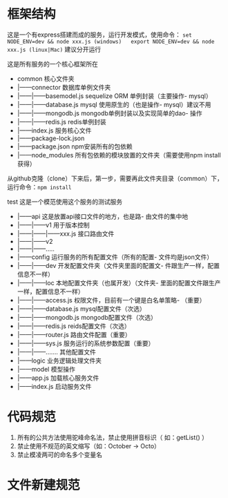 # 框架结构

这是一个有express搭建而成的服务，运行开发模式，使用命令：
` set NODE_ENV=dev && node xxx.js (windows)   export NODE_ENV=dev && node xxx.js (linux|Mac) ` 建议分开运行

这是所有服务的一个核心框架所在
- common                      核心文件夹
- |——connector                数据库单例文件夹
- |——|——basemodel.js           sequelize ORM 单例封装（主要操作- mysql）
- |——|——database.js            mysql 使用原生的（也是操作- mysql）建议不用
- |——|——mongodb.js             mongodb单例封装以及实现简单的dao- 操作
- |——|——redis.js               redis单例封装
- |——index.js                 服务核心文件
- |——package-lock.json
- |——package.json             npm安装所有的包依赖
- |——node_modules             所有包依赖的模块放置的文件夹（需要使用npm install 获得）

从github克隆（clone）下来后，第一步，需要再此文件夹目录（common）下，运行命令：` npm install `

test                        这是一个模范使用这个服务的测试服务
- |——api                      这是放置api接口文件的地方，也是路- 由文件的集中地
- |——|——v1                     用于版本控制
- |——|——|——xxx.js               接口路由文件
- |——|——v2
- |——|——.....
- |——config                   运行服务的所有配置文件（所有的配置- 文件均是json文件）
- |——|——dev                    开发配置文件夹（文件夹里面的配置文- 件跟生产一样，配置信息不一样）
- |——|——loc                    本地配置文件夹（也属开发）（文件夹- 里面的配置文件跟生产一样，配置信息不一样）
- |——|——access.js              权限文件，目前有一个键是白名单策略- （重要）
- |——|——database.js            mysql配置文件（次选）
- |——|——mongodb.js            mongodb配置文件（次选）
- |——|——redis.js               reids配置文件（次选）
- |——|——router.js              路由文件配置（重要）
- |——|——sys.js                 服务运行的系统参数配置（重要）
- |——|——.......                其他配置文件
- |——logic                    业务逻辑处理文件夹
- |——model                    模型操作
- |——app.js                   加载核心服务文件
- |——index.js                 启动服务文件

# 代码规范

1. 所有的公共方法使用驼峰命名法，禁止使用拼音标识（ 如：getList() ）
2. 禁止使用不规范的英文缩写（如：October ->  Octo）
3. 禁止模凌两可的命名多个变量名

# 文件新建规范

